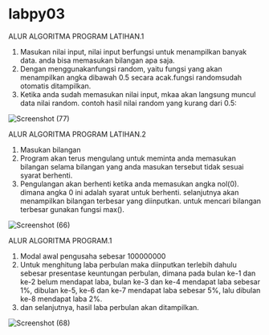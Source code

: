 # labpy03
ALUR ALGORITMA PROGRAM LATIHAN.1
1. Masukan nilai input, nilai input berfungsi untuk menampilkan banyak data. anda bisa memasukan bilangan apa saja.
2. Dengan menggunakanfungsi random, yaitu fungsi yang akan menampilkan angka dibawah 0.5 secara acak.fungsi randomsudah otomatis ditampilkan.
3. Ketika anda sudah memasukan nilai input, mkaa akan langsung muncul data nilai random.
contoh hasil nilai random yang kurang dari 0.5:

![Screenshot (77)](https://user-images.githubusercontent.com/57041175/68541104-fa418b80-03cd-11ea-8802-be969aac0091.png)


ALUR ALGORITMA PROGRAM LATIHAN.2
1. Masukan bilangan
2. Program akan terus mengulang untuk meminta anda memasukan bilangan selama bilangan yang anda masukan tersebut tidak sesuai syarat berhenti.
3. Pengulangan akan berhenti ketika anda memasukan angka nol(0). dimana angka 0 ini adalah syarat untuk berhenti.
selanjutnya akan menampilkan bilangan terbesar yang diinputkan. untuk mencari bilangan terbesar gunakan fungsi max().

![Screenshot (66)](https://user-images.githubusercontent.com/57041175/68540892-332c3100-03cb-11ea-8364-85fe0fdef2f2.png)

ALUR ALGORITMA PROGRAM.1
1. Modal awal pengusaha sebesar 100000000
2. Untuk menghitung laba perbulan maka diinputkan terlebih dahulu sebesar presentase keuntungan perbulan, dimana pada bulan ke-1 dan ke-2 belum mendapat laba, bulan ke-3 dan ke-4 mendapat laba sebesar 1%, dibulan ke-5, ke-6 dan ke-7 mendapat laba sebesar 5%, lalu dibulan ke-8 mendapat laba 2%.
3. dan selanjutnya, hasil laba perbulan akan ditampilkan.

![Screenshot (68)](https://user-images.githubusercontent.com/57041175/68540907-6bcc0a80-03cb-11ea-8659-4b523e26ef66.png)
